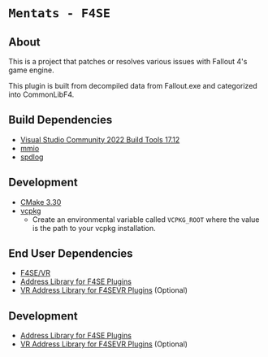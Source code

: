 # `Mentats - F4SE`

## About

This is a project that patches or resolves various issues with Fallout 4's game engine.

This plugin is built from decompiled data from Fallout.exe and categorized into CommonLibF4.

## Build Dependencies

- [Visual Studio Community 2022 Build Tools 17.12](https://learn.microsoft.com/visualstudio/releases/2022/release-history#evergreen-bootstrappers)
- [mmio](https://github.com/Ryan-rsm-McKenzie/mmio)
- [spdlog](https://github.com/gabime/spdlog)

## Development

- [CMake 3.30](https://cmake.org)
- [vcpkg](https://github.com/microsoft/vcpkg)
  - Create an environmental variable called `VCPKG_ROOT` where the value is the path to your vcpkg installation.

## End User Dependencies

- [F4SE/VR](https://f4se.silverlock.org)
- [Address Library for F4SE Plugins](https://www.nexusmods.com/fallout4/mods/47327)
- [VR Address Library for F4SEVR Plugins](https://www.nexusmods.com/fallout4/mods/64879) (Optional)

## Development

- [Address Library for F4SE Plugins](https://www.nexusmods.com/fallout4/mods/47327)
- [VR Address Library for F4SEVR Plugins](https://www.nexusmods.com/fallout4/mods/64879) (Optional)
